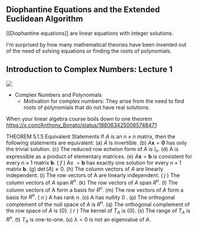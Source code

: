 
## Diophantine Equations and the Extended Euclidean Algorithm

[[Diophantine equations]] are linear equations with integer solutions.

I'm surprised by how many mathematical theories have been invented out of the need of solving equations or finding the roots of polynomials.
## Introduction to Complex Numbers: Lecture 1

![](https://youtu.be/81jxfxLg9tg)

- Complex Numbers and Polynomials
	- Motivation for complex numbers: They arise from the need to find roots of polynomials that do not have real solutions.

When your linear algebra course boils down to one theorem
https://x.com/Anthony_Bonato/status/1880634250065748471

THEOREM 5.1.5 Equivalent Statements
If $A$ is an $n \times n$ matrix, then the following statements are equivalent:
(a) $A$ is invertible.
(b) $A \mathbf{x}=\mathbf{0}$ has only the trivial solution.
(c) The reduced row echelon form of $A$ is $I_n$.
(d) A is expressible as a product of elementary matrices.
(e) $A \mathbf{x}=\mathbf{b}$ is consistent for every $n \times 1$ matrix $\mathbf{b}$.
( $f$ ) Ax $=\mathbf{b}$ has exactly one solution for every $n \times 1$ matrix $\mathbf{b}$.
(g) $\operatorname{det}(A) \neq 0$.
(h) The column vectors of $A$ are linearly independent.
(i) The row vectors of A are linearly independent.
( $j$ ) The column vectors of $A$ span $R^n$.
(k) The row vectors of $A$ span $R^n$.
(l) The column vectors of A form a basis for $R^n$.
(m) The row vectors of $A$ form a basis for $R^n$.
( $n$ ) A has rank $n$.
(o) A has nullity 0 .
(p) The orthogonal complement of the null space of $A$ is $R^n$.
(q) The orthogonal complement of the row space of $A$ is $\{0\}$.
( $r$ ) The kernel of $T_A$ is $\{0\}$.
(s) The range of $T_A$ is $R^n$.
(t) $T_A$ is one-to-one.
(u) $\lambda=0$ is not an eigenvalue of $A$.